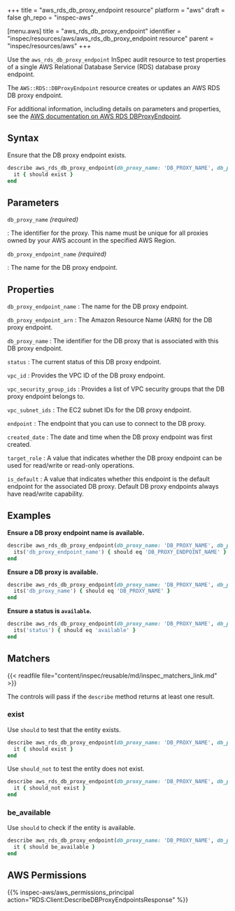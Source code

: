+++
title = "aws_rds_db_proxy_endpoint resource"
platform = "aws"
draft = false
gh_repo = "inspec-aws"

[menu.aws]
title = "aws_rds_db_proxy_endpoint"
identifier = "inspec/resources/aws/aws_rds_db_proxy_endpoint resource"
parent = "inspec/resources/aws"
+++

Use the `aws_rds_db_proxy_endpoint` InSpec audit resource to test properties of a single AWS Relational Database Service (RDS) database proxy endpoint.

The `AWS::RDS::DBProxyEndpoint` resource creates or updates an AWS RDS DB proxy endpoint.

For additional information, including details on parameters and properties, see the [AWS documentation on AWS RDS DBProxyEndpoint](https://docs.aws.amazon.com/AWSCloudFormation/latest/UserGuide/aws-resource-rds-dbproxyendpoint.html).

## Syntax

Ensure that the DB proxy endpoint exists.

```ruby
describe aws_rds_db_proxy_endpoint(db_proxy_name: 'DB_PROXY_NAME', db_proxy_endpoint_name: 'DB_PROXY_ENDPOINT_NAME') do
  it { should exist }
end
```

## Parameters

`db_proxy_name` _(required)_

: The identifier for the proxy. This name must be unique for all proxies owned by your AWS account in the specified AWS Region.

`db_proxy_endpoint_name` _(required)_

: The name for the DB proxy endpoint.

## Properties

`db_proxy_endpoint_name`
: The name for the DB proxy endpoint.

`db_proxy_endpoint_arn`
: The Amazon Resource Name (ARN) for the DB proxy endpoint.

`db_proxy_name`
: The identifier for the DB proxy that is associated with this DB proxy endpoint.

`status`
: The current status of this DB proxy endpoint.

`vpc_id`
: Provides the VPC ID of the DB proxy endpoint.

`vpc_security_group_ids`
: Provides a list of VPC security groups that the DB proxy endpoint belongs to.

`vpc_subnet_ids`
: The EC2 subnet IDs for the DB proxy endpoint.

`endpoint`
: The endpoint that you can use to connect to the DB proxy.

`created_date`
: The date and time when the DB proxy endpoint was first created.

`target_role`
: A value that indicates whether the DB proxy endpoint can be used for read/write or read-only operations.

`is_default`
: A value that indicates whether this endpoint is the default endpoint for the associated DB proxy. Default DB proxy endpoints always have read/write capability.

## Examples

**Ensure a DB proxy endpoint name is available.**

```ruby
describe aws_rds_db_proxy_endpoint(db_proxy_name: 'DB_PROXY_NAME', db_proxy_endpoint_name: 'DB_PROXY_ENDPOINT_NAME') do
  its('db_proxy_endpoint_name') { should eq 'DB_PROXY_ENDPOINT_NAME' }
end
```

**Ensure a DB proxy is available.**

```ruby
describe aws_rds_db_proxy_endpoint(db_proxy_name: 'DB_PROXY_NAME', db_proxy_endpoint_name: 'DB_PROXY_ENDPOINT_NAME') do
  its('db_proxy_name') { should eq 'DB_PROXY_NAME' }
end
```

**Ensure a status is `available`.**

```ruby
describe aws_rds_db_proxy_endpoint(db_proxy_name: 'DB_PROXY_NAME', db_proxy_endpoint_name: 'DB_PROXY_ENDPOINT_NAME') do
  its('status') { should eq 'available' }
end
```

## Matchers

{{< readfile file="content/inspec/reusable/md/inspec_matchers_link.md" >}}

The controls will pass if the `describe` method returns at least one result.

### exist

Use `should` to test that the entity exists.

```ruby
describe aws_rds_db_proxy_endpoint(db_proxy_name: 'DB_PROXY_NAME', db_proxy_endpoint_name: 'DB_PROXY_ENDPOINT_NAME') do
  it { should exist }
end
```

Use `should_not` to test the entity does not exist.

```ruby
describe aws_rds_db_proxy_endpoint(db_proxy_name: 'DB_PROXY_NAME', db_proxy_endpoint_name: 'DB_PROXY_ENDPOINT_NAME') do
  it { should_not exist }
end
```

### be_available

Use `should` to check if the entity is available.

```ruby
describe aws_rds_db_proxy_endpoint(db_proxy_name: 'DB_PROXY_NAME', db_proxy_endpoint_name: 'DB_PROXY_ENDPOINT_NAME') do
  it { should be_available }
end
```

## AWS Permissions

{{% inspec-aws/aws_permissions_principal action="RDS:Client:DescribeDBProxyEndpointsResponse" %}}
